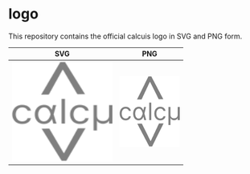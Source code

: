 # logo
This repository contains the official calcuis logo in SVG and PNG form.


| SVG | PNG |
|-----|-----|
| [<img src="https://raw.githubusercontent.com/calcuis/logo/master/logo.svg" width="200" height="200">](https://github.com/calcuis/logo/blob/main/logo.svg) | [<img src="https://raw.githubusercontent.com/calcuis/logo/master/logo.png" width="120" height="141">](https://github.com/calcuis/logo/blob/main/logo.png) |
